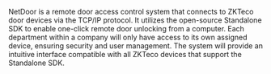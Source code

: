 NetDoor is a remote door access control system that connects to ZKTeco door devices via the TCP/IP protocol. It utilizes the open-source Standalone SDK to enable one-click remote door unlocking from a computer. Each department within a company will only have access to its own assigned device, ensuring security and user management. The system will provide an intuitive interface compatible with all ZKTeco devices that support the Standalone SDK.
